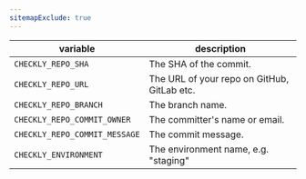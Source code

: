 ```yaml
---
sitemapExclude: true
---
```

| variable                      | description                                |
|-------------------------------|--------------------------------------------|
| `CHECKLY_REPO_SHA`            | The SHA of the commit.                     |
| `CHECKLY_REPO_URL`            | The URL of your repo on GitHub, GitLab etc.|
| `CHECKLY_REPO_BRANCH`         | The branch name.                           |
| `CHECKLY_REPO_COMMIT_OWNER`   | The committer's name or email.             |
| `CHECKLY_REPO_COMMIT_MESSAGE` | The commit message.                        |
| `CHECKLY_ENVIRONMENT`         | The environment name, e.g. "staging"       |
